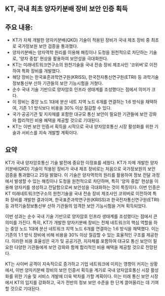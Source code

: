 ## KT, 국내 최초 양자키분배 장비 보안 인증 획득

## 주요 내용:
*   KT가 자체 개발한 양자키분배(QKD) 기술이 적용된 장비가 국내 제조 장비 중 최초로 국가정보원 보안 검증을 통과했다.
*   양자키분배는 양자역학 원리를 이용해 해킹이나 도청을 원천적으로 차단하는 기술로, '양자 중첩' 현상을 활용하여 보안성을 극대화한다.
*   KT는 미래네트워크연구소의 원천기술을 국내 전송 장비 제조사인 '코위버'로 이전하여 특화 장비를 개발했다.
*   해당 장비는 한국표준과학연구원(KRISS), 한국전자통신연구원(ETRI) 등 과학기술정보통신부 산하 기관들의 보안 기능시험을 거쳤다.
*   순수 국내 기술 기반으로 양자암호 인프라 생태계를 조성했다는 점에서 의미가 크다.
*   이 장비는 중앙 노드 1대에 분산 네트 지역 노드 6개를 연결하는 1:6 방식을 채택하여, 기존 1:1 방식보다 비용을 30% 이상 절감할 수 있다.
*   국가·공공기관 및 지자체를 포함한 대규모 통신 보안이 필요한 기관들에 보안 강화와 합리적인 비용 혜택을 제공할 것으로 기대된다.
*   KT는 이번 보안 인증서 획득을 시작으로 국내 양자암호통신 시장 활성화를 위한 기술과 서비스를 지속 개발할 계획이다.

## 요약
KT가 국내 양자암호통신 기술 발전에 중요한 이정표를 세웠다. KT가 자체 개발한 양자키분배(QKD) 기술이 적용된 장비가 국내 제조 장비로는 처음으로 국가정보원의 보안 검증을 통과했다고 25일 밝혔다. 이 기술은 양자역학의 원리를 활용하여 정보 전달 과정에서 발생할 수 있는 해킹이나 도청을 원천적으로 차단하며, 특히 '양자 중첩' 현상을 이용해 양자키를 생성하고 전달함으로써 보안성을 극대화하는 것이 특징이다. 이번 인증은 KT 미래네트워크연구소의 원천기술을 국내 전송 장비 제조사인 코위버로 이전하여 특화 장비를 개발한 결과이며, 한국표준과학연구원(KRISS)과 한국전자통신연구원(ETRI) 등 과학기술정보통신부 산하 기관들의 엄격한 보안 기능시험을 거쳐 획득되었다.

이번 성과는 순수 국내 기술 기반으로 양자암호 인프라 생태계를 조성했다는 점에서 큰 의미를 가진다. 특히, KT가 개발한 양자키분배 장비는 전체 네트워크의 핵심 역할을 하는 중앙 노드 1대에 분산 네트워크 지역 노드 6개를 연결하는 1:6 방식을 채택했다. 이는 기존의 1:1 방식 장비에 비해 비용을 30% 이상 절감할 수 있는 효율적인 구조를 제공한다. 이러한 비용 효율성은 국가 및 공공기관, 지자체를 포함하여 대규모 통신 보안이 필요한 다양한 기관들에게 보안 강화와 함께 합리적인 비용 혜택을 제공할 것으로 전망된다.

KT는 사이버 공격이 지속적으로 증가하고 기업 네트워크에 미치는 영향이 커지는 상황에서, 이번 양자키분배 장비의 보안 인증서 획득을 계기로 국내 양자암호통신 시장 활성화를 위한 기술 및 서비스 개발에 더욱 박차를 가할 계획이다. 이는 미래 통신 보안 시장에서 KT의 입지를 강화하고, 국가 전반의 정보 보안 수준을 한 단계 끌어올리는 데 기여할 것으로 기대된다.